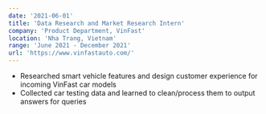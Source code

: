 ```yaml
---
date: '2021-06-01'
title: 'Data Research and Market Research Intern'
company: 'Product Department, VinFast'
location: 'Nha Trang, Vietnam'
range: 'June 2021 - December 2021'
url: 'https://www.vinfastauto.com/'
---
```

- Researched smart vehicle features and design customer experience for incoming VinFast car models
- Collected car testing data and learned to clean/process them to output answers for queries

